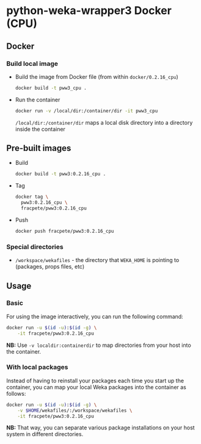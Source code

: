 # python-weka-wrapper3 Docker (CPU)

## Docker

### Build local image

* Build the image from Docker file (from within `docker/0.2.16_cpu`)

  ```bash
  docker build -t pww3_cpu .
  ```
  
* Run the container

  ```bash
  docker run -v /local/dir:/container/dir -it pww3_cpu
  ```
  `/local/dir:/container/dir` maps a local disk directory into a directory inside the container

## Pre-built images

* Build

  ```bash
  docker build -t pww3:0.2.16_cpu .
  ```
  
* Tag

  ```bash
  docker tag \
    pww3:0.2.16_cpu \
    fracpete/pww3:0.2.16_cpu
  ```
  
* Push

  ```bash
  docker push fracpete/pww3:0.2.16_cpu
  ```

### Special directories

* `/workspace/wekafiles` - the directory that `WEKA_HOME` is pointing to (packages, props files, etc) 


## Usage

### Basic

For using the image interactively, you can run the following command: 

```bash
docker run -u $(id -u):$(id -g) \
    -it fracpete/pww3:0.2.16_cpu
```

**NB:** Use `-v localdir:containerdir` to map directories from your host into the container.

### With local packages

Instead of having to reinstall your packages each time you start up the container, 
you can map your local Weka packages into the container as follows: 

```bash
docker run -u $(id -u):$(id -g) \
    -v $HOME/wekafiles/:/workspace/wekafiles \
    -it fracpete/pww3:0.2.16_cpu
```

**NB:** That way, you can separate various package installations on your host system
in different directories.
